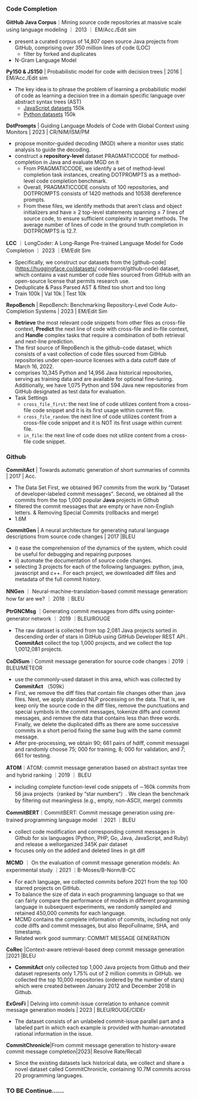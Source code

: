 ### Code Completion

**GitHub Java Corpus**｜Mining source code repositories at massive scale using language modeling ｜ 2013 ｜  EM/Acc./Edit sim

- present a curated corpus of 14,807 open source Java projects from GitHub, comprising over 350 million lines of code (LOC)
  - filter by forked and duplicates
- N-Gram Language Model 

**Py150 & JS150** | Probabilistic model for code with decision trees | 2016 | EM/Acc./Edit sim

- The key idea is to phrase the problem of learning a probabilistic model of code as learning a decision tree in a domain specific language over abstract syntax trees (AST)
  - [JavaScript datasets](http://www.srl.inf.ethz.ch/js150)  150k
  - [Python datasets](http://www.srl.inf.ethz.ch/py150) 150k

**DotPrompts** | Guiding Language Models of Code with Global Context using Monitors | 2023 | CR/NIM/ISM/PM

- propose monitor-guided decoding (MGD) where a monitor uses static analysis to guide the decoding. 
- construct a **repository-level** dataset PRAGMATICCODE for method-completion in Java and evaluate MGD on it
  - From PRAGMATICCODE, we identify a set of method-level completion task instances, creating DOTPROMPTS as a method-level code completion benchmark.
  - Overall, PRAGMATICCODE consists of 100 repositories, and DOTPROMPTS consists of 1420 methods and 10538 dereference prompts.
  - From these files, we identify methods that aren’t class and object initializers and have ≥ 2 top-level statements spanning ≥ 7 lines of source code, to ensure sufficient complexity in target methods. The average number of lines of code in the ground truth completion in DOTPROMPTS is 12.7.

**LCC** ｜ LongCoder: A Long-Range Pre-trained Language Model for Code Completion ｜ 2023  ｜EM/Edit Sim

- Specifically, we construct our datasets from the [github-code](https://huggingface.co/datasets/ codeparrot/github-code) dataset, which contains a vast number of code files sourced from GitHub with an open-source license that permits research use. 
- Deduplicate & Pass Parsed AST & filted too short and too long 
- Train 100k | Val 10k | Test 10k

**RepoBench** | RepoBench: Benchmarking Repository-Level Code Auto-Completion Systems | 2023 | EM/Edit Sim

- **Retrieve** the most relevant code snippets from other files as cross-file context, **Predict** the next line of code with cross-file and in-file context, and **Handle** complex tasks that require a combination of both retrieval and next-line prediction.
- The first source of RepoBench is the github-code dataset, which consists of a vast collection of code files sourced from GitHub repositories under open-source licenses with a data cutoff date of March 16, 2022.
- comprises 10,345 Python and 14,956 Java historical repositories, serving as training data and are available for optional fine-tuning. Additionally, we have 1,075 Python and 594 Java new repositories from GitHub designated as test data for evaluation.
- Task Settings
  - `cross_file_first`: the next line of code utilizes content from a cross-file code snippet and it is its first usage within current file.
  - `cross_file_random`: the next line of code utilizes content from a cross-file code snippet and it is NOT its first usage within current file.
  - `in_file`: the next line of code does not utilize content from a cross-file code snippet.



### Github

**CommitAct** | Towards automatic generation of short summaries of commits | 2017 | Acc.

- The Data Set First, we obtained 967 commits from the work by "Dataset of developer-labeled commit messages". Second, we obtained all the commits from the top 1,000 popular **Java** projects in Github
- filtered the commit messages that are empty or have non-English letters. & Removing Special Commits (rollbacks and merge)
- 1.6M

**CommitGen** | A neural architecture for generating natural language descriptions from source code changes | 2017 |BLEU

- i) ease the comprehension of the dynamics of the system, which could be useful for debugging and repairing purposes
- ii) automate the documentation of source code changes.
- selecting 3 projects for each of the following languages: python, java, javascript and c++. For each project, we downloaded diff files and metadata of the full commit history.

**NNGen** ｜ Neural-machine-translation-based commit message generation: how far are we? ｜ 2018 ｜BLEU

**PtrGNCMsg** ｜Generating commit messages from diffs using pointer-generator network ｜ 2019 ｜BLEU/ROUGE

- The raw dataset is collected from top 2,081 Java projects sorted in descending order of stars in GitHub using GitHub Developer REST API . **CommitAct** collect the top 1,000 projects, and we collect the top 1,0012,081 projects.

**CoDiSum**｜Commit message generation for source code changes｜2019 ｜BLEU/METEOR

- use the commonly-used dataset in this area, which was collected by **CommitAct** （509k）
- First, we remove the diff files that contain file changes other than .java files. Next, we apply standard NLP processing on the data. That is, we keep only the source code in the diff files, remove the punctuations and special symbols in the commit messages, tokenize diffs and commit messages, and remove the data that contains less than three words. Finally, we delete the duplicated diffs as there are some successive commits in a short period fixing the same bug with the same commit message.
- After pre-processing, we obtain 90; 661 pairs of hdiff, commit messagei and randomly choose 75; 000 for training, 8; 000 for validation, and 7; 661 for testing.

**ATOM**｜ATOM: commit message generation based on abstract syntax tree and hybrid ranking ｜2019 ｜ BLEU

- including complete function-level code snippets of ∼160k commits from 56 java projects（ranked by “star numbers“）. We clean the benchmark by filtering out meaningless (e.g., empty, non-ASCII, merge) commits

**CommitBERT**｜CommitBERT: Commit message generation using pre-trained programming language model ｜2021 ｜BLEU

- collect code modification and corresponding commit messages in Github for six languages (Python, PHP, Go, Java, JavaScript, and Ruby) and release a wellorganized 345K pair dataset
- focuses only on the added and deleted lines in git diff

**MCMD** ｜ On the evaluation of commit message generation models: An experimental study ｜2021 ｜B-Moses/B-Norm/B-CC

- For each language, we collected commits before 2021 from the top 100 starred projects on GitHub.
- To balance the size of data in each programming language so that we can fairly compare the performance of models in different programming language in subsequent experiments, we randomly sampled and retained 450,000 commits for each language.
- MCMD contains the complete information of commits, including not only code diffs and commit messages, but also RepoFullname, SHA, and timestamp.
- Related work good summary: COMMIT MESSAGE GENERATION

**CoRec** |Context-aware retrieval-based deep commit message generation |2021 |BLEU

- **CommitAct** only collected top 1,000 Java projects from Github and their dataset represents only 1.75% out of 2 million commits in GitHub. we collected the top 10,000 repositories (ordered by the number of stars) which were created between January 2012 and December 2018 in Github.

**ExGroFi** | Delving into commit-issue correlation to enhance commit message generation models | 2023 | BLEU/ROUGE/CIDEr

- The dataset consists of an unlabeled commit-issue parallel part and a labeled part in which each example is provided with human-annotated rational information in the issue.

**CommitChronicle**|From commit message generation to history-aware commit message completion|2023| Resolve Rate/Recall

- Since the existing datasets lack historical data, we collect and share a novel dataset called CommitChronicle, containing 10.7M commits across 20 programming languages.



### TO BE Continue......